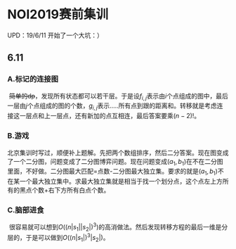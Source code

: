 # NOI2019赛前集训

UPD：19/6/11 开始了一个大坑：）

## 6.11

### A.标记的连接图

​	~~简单的dp~~，发现所有状态都可以若干层。于是设$f_{i,j}$表示由$i$个点组成的图中，最后一层由$j$个点组成的图的个数，$g_{i,j}$表示.....所有点到跟的距离和。转移就是考虑连接这一层点和上一层点，还有新加的点互相连，最后答案要乘$(n-2)!$。

### B.游戏

​	北京集训时写过，顺便补上题解。先把两个数组排序，然后二分答案。现在图变成了一个二分图，问题变成了二分图博弈问题。现在问题变成$(a_1,b_1)$在不在二分图里面，不好做。二分图最大匹配=点数-二分图最大独立集。要求的就是$(a_1,b_1)$不在某一个最大独立集中。求最大独立集就是相当于找一个划分点，这个点左上方所有的黑点个数+右下方所有白点个数。

### C.脑部进食

​	很容易就可以想到$O((n|s_1||s_2|)^3)$的高消做法。然后发现转移方程的最后一维是分层的，于是可以做到$O((n|s_1|)^3|s_2|)​$。